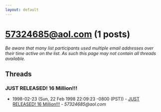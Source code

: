```yaml
---
layout: default
---
```


# 57324685@aol.com (1 posts)

_Be aware that many list participants used multiple email addresses over their time active on the list. As such this page may not contain all threads available._

## Threads

### JUST RELEASED!  16 Million!!!
+ 1998-02-23 (Sun, 22 Feb 1998 22:09:23 -0800 (PST)) - [JUST RELEASED!  16 Million!!!](/archive/1998/02/d24cafe154788ad046ff5b3daf28f158dfd310548f85feff4fa6f78cca209724) - _57324685@aol.com_

